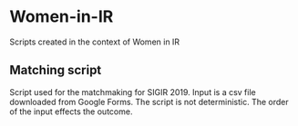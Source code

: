# Women-in-IR
Scripts created in the context of Women in IR

## Matching script
Script used for the matchmaking for SIGIR 2019. Input is a csv file downloaded from Google Forms.
The script is not deterministic. The order of the input effects the outcome.
